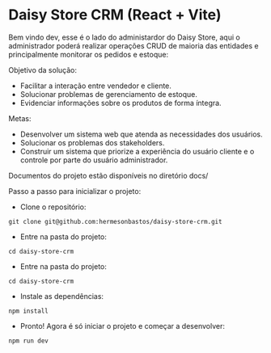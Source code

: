 # Daisy Store CRM (React + Vite)

Bem vindo dev, esse é o lado do administardor do Daisy Store, aqui o administrador poderá realizar operações CRUD de maioria das entidades e principalmente monitorar os pedidos e estoque:

Objetivo da solução:
- Facilitar a interação entre vendedor e cliente.
- Solucionar problemas de gerenciamento de estoque.
- Evidenciar informações sobre os produtos de forma íntegra.

Metas:
- Desenvolver um sistema web que atenda as necessidades dos usuários.
- Solucionar os problemas dos stakeholders.
- Construir um sistema que priorize a experiência do usuário cliente e o controle por parte do usuário administrador.

Documentos do projeto estão disponíveis no diretório docs/

Passo a passo para inicializar o projeto:

- Clone o repositório:
```
git clone git@github.com:hermesonbastos/daisy-store-crm.git
```

- Entre na pasta do projeto:
```
cd daisy-store-crm
```

- Entre na pasta do projeto:
```
cd daisy-store-crm
```

- Instale as dependências:
```
npm install
```

- Pronto! Agora é só iniciar o projeto e começar a desenvolver:
```
npm run dev
```
